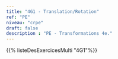 ```yaml
---
title: "4G1 - Translation/Rotation"
ref: "PE"
niveau: "crpe"
draft: false
description : "PE - Transformations 4e."
---
```


{{% listeDesExercicesMulti "4G1"%}}